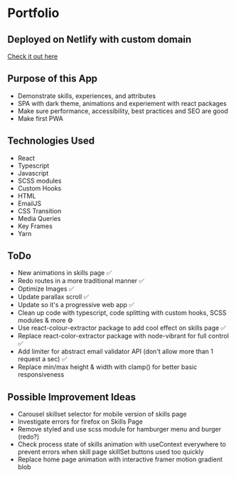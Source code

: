 # Portfolio

## Deployed on Netlify with custom domain

[Check it out here ](https://www.tim-angus.com/)

## Purpose of this App

- Demonstrate skills, experiences, and attributes
- SPA with dark theme, animations and experiement with react packages
- Make sure performance, accessibility, best practices and SEO are good
- Make first PWA

## Technologies Used

- React
- Typescript
- Javascript
- SCSS modules
- Custom Hooks
- HTML
- EmailJS
- CSS Transition
- Media Queries
- Key Frames
- Yarn

## ToDo

- New animations in skills page ✅
- Redo routes in a more traditional manner ✅
- Optimize Images ✅
- Update parallax scroll ✅
- Update so it's a progressive web app ✅
- Clean up code with typescript, code splitting with custom hooks, SCSS modules & more ⚙️
- Use react-colour-extractor package to add cool effect on skills page ✅
- Replace react-color-extractor package with node-vibrant for full control ✅
- Add limiter for abstract email validator API (don't allow more than 1 request a sec) ✅
- Replace min/max height & width with clamp() for better basic responsiveness

## Possible Improvement Ideas

- Carousel skillset selector for mobile version of skills page
- Investigate errors for firefox on Skills Page
- Remove styled and use scss module for hamburger menu and burger (redo?)
- Check process state of skills animation with useContext everywhere to prevent errors when skill page skillSet buttons used too quickly
- Replace home page animation with interactive framer motion gradient blob
